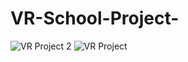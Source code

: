# VR-School-Project-

![VR Project 2](https://github.com/GamedevBranislav/VR-School-Project-/assets/61313508/155c2b39-fc70-4718-b3a9-baf2eb5fd03d)
![VR Project](https://github.com/GamedevBranislav/VR-School-Project-/assets/61313508/c3005b88-6f4b-443a-91c3-ca3bc2bcf537)
